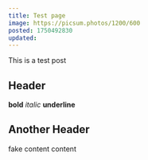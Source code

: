 ```yaml
---
title: Test page
image: https://picsum.photos/1200/600
posted: 1750492830
updated:
---
```


This is a test post

## Header
**bold**
*italic*
__underline__
## Another Header
fake content
content
